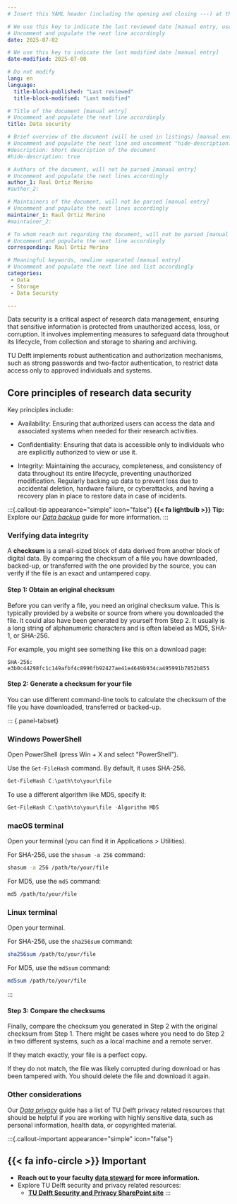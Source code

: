 ```yaml
---
# Insert this YAML header (including the opening and closing ---) at the beginning of the document and fill it out accordingly

# We use this key to indicate the last reviewed date [manual entry, use YYYY-MM-DD]
# Uncomment and populate the next line accordingly
date: 2025-07-02

# We use this key to indicate the last modified date [manual entry]
date-modified: 2025-07-08

# Do not modify
lang: en
language: 
  title-block-published: "Last reviewed"
  title-block-modified: "Last modified"

# Title of the document [manual entry]
# Uncomment and populate the next line accordingly
title: Data security

# Brief overview of the document (will be used in listings) [manual entry]
# Uncomment and populate the next line and uncomment "hide-description: true".
#description: Short description of the document
#hide-description: true

# Authors of the document, will not be parsed [manual entry]
# Uncomment and populate the next lines accordingly
author_1: Raul Ortiz Merino
#author_2:

# Maintainers of the document, will not be parsed [manual entry]
# Uncomment and populate the next lines accordingly
maintainer_1: Raul Ortiz Merino
#maintainer_2:

# To whom reach out regarding the document, will not be parsed [manual entry]
# Uncomment and populate the next line accordingly
corresponding: Raul Ortiz Merino

# Meaningful keywords, newline separated [manual entry]
# Uncomment and populate the next line and list accordingly
categories: 
 - Data
 - Storage
 - Data Security

---
```


Data security is a critical aspect of research data management, ensuring that sensitive information is protected from unauthorized access, loss, or corruption. It involves implementing measures to safeguard data throughout its lifecycle, from collection and storage to sharing and archiving.

TU Delft implements robust authentication and authorization mechanisms, such as strong passwords and two-factor authentication, to restrict data access only to approved individuals and systems.   

## Core principles of research data security

Key principles include:

- Availability: Ensuring that authorized users can access the data and associated systems when needed for their research activities.

- Confidentiality: Ensuring that data is accessible only to individuals who are explicitly authorized to view or use it.   

- Integrity: Maintaining the accuracy, completeness, and consistency of data throughout its entire lifecycle, preventing unauthorized modification. Regularly backing up data to prevent loss due to accidental deletion, hardware failure, or cyberattacks, and having a recovery plan in place to restore data in case of incidents.

:::{.callout-tip appearance="simple" icon="false"}
**{{< fa lightbulb >}} Tip:** Explore our [*Data backup*](../data_storage/backup.md) guide for more information.
:::

### Verifying data integrity

A **checksum** is a small-sized block of data derived from another block of digital data. By comparing the checksum of a file you have downloaded, backed-up, or transferred with the one provided by the source, you can verify if the file is an exact and untampered copy.

#### **Step 1: Obtain an original checksum**

Before you can verify a file, you need an original checksum value. This is typically provided by a website or source from where you downloaded the file. It could also have been generated by yourself  from Step 2. It usually is a long string of alphanumeric characters and is often labeled as MD5, SHA-1, or SHA-256.

For example, you might see something like this on a download page:

`SHA-256: e3b0c44298fc1c149afbf4c8996fb92427ae41e4649b934ca495991b7852b855`

#### **Step 2: Generate a checksum for your file**

You can use different command-line tools to calculate the checksum of the file you have downloaded, transferred or backed-up.

::: {.panel-tabset}

### Windows PowerShell

Open PowerShell (press Win + X and select "PowerShell").

Use the `Get-FileHash` command. By default, it uses SHA-256.

```powershell
Get-FileHash C:\path\to\your\file
```

To use a different algorithm like MD5, specify it:

```powershell
Get-FileHash C:\path\to\your\file -Algorithm MD5
```

### macOS terminal

Open your terminal (you can find it in Applications > Utilities).

For SHA-256, use the `shasum -a 256` command:

```Bash
shasum -a 256 /path/to/your/file
```

For MD5, use the `md5` command:

```Bash
md5 /path/to/your/file
```

### Linux terminal

Open your terminal.

For SHA-256, use the `sha256sum` command:

```Bash
sha256sum /path/to/your/file
```

For MD5, use the `md5sum` command:

```Bash
md5sum /path/to/your/file
```

:::

#### **Step 3: Compare the checksums**

Finally, compare the checksum you generated in Step 2 with the original checksum from Step 1. There might be cases where you need to do Step 2 in two different systems, such as a local machine and a remote server.

If they match exactly, your file is a perfect copy.

If they do not match, the file was likely corrupted during download or has been tampered with. You should delete the file and download it again.

### Other considerations

Our [*Data privacy*](../planning/privacy.md) guide has a list of TU Delft privacy related resources that should be helpful if you are working with highly sensitive data, such as personal information, health data, or copyrighted material.

:::{.callout-important appearance="simple" icon="false"}
## {{< fa info-circle >}} Important<br>

- **Reach out to your faculty [data steward](https://www.tudelft.nl/library/research-data-management/r/support/data-stewardship/contact) for more information.**
- Explore TU Delft security and privacy related resources:
  - [**TU Delft Security and Privacy SharePoint site**](https://tud365.sharepoint.com/sites/SecurityPrivacyTUD/SitePages/en/Privacy.aspx)
:::
